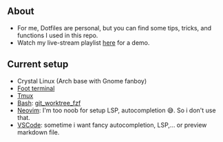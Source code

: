 ## About

- For me, Dotfiles are personal, but you can find some tips, tricks, and functions I used in this repo.
- Watch my live-stream playlist [here](https://www.youtube.com/playlist?list=PLcazFfFZIFPld0UvU7OxYl6ayyBJ6MvY7) for a demo.

## Current setup

- Crystal Linux (Arch base with Gnome fanboy)
- [Foot terminal](./foot/foot.ini)
- [Tmux](./tmux/tmux.conf)
- [Bash](./bash/bashrc): [git_worktree_fzf](https://github.com/thuanowa/git_worktree_fzf)
- [Neovim](./nvim/): I'm too noob for setup LSP, autocompletion 😅. So i don't use that.
- [VSCode](./profile.code-profile): sometime i want fancy autocompletion, LSP,... or preview markdown file.
